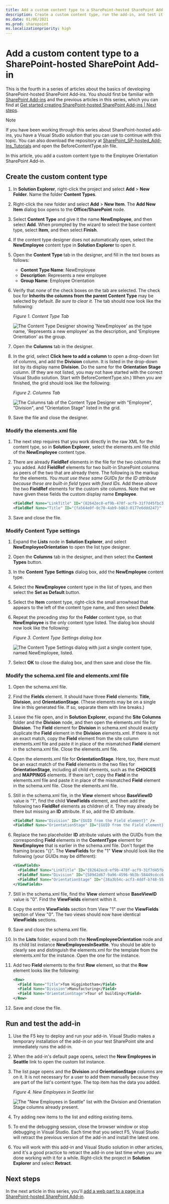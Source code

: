```yaml
---
title: Add a custom content type to a SharePoint-hosted SharePoint Add-in
description: Create a custom content type, run the add-in, and test it.
ms.date: 01/06/2021
ms.prod: sharepoint
ms.localizationpriority: high
---
```


# Add a custom content type to a SharePoint-hosted SharePoint Add-in

This is the fourth in a series of articles about the basics of developing SharePoint-hosted SharePoint Add-ins. You should first be familiar with [SharePoint Add-ins](sharepoint-add-ins.md) and the previous articles in this series, which you can find at [Get started creating SharePoint-hosted SharePoint Add-ins | Next steps](get-started-creating-sharepoint-hosted-sharepoint-add-ins.md#next-steps).

> [!NOTE]
> If you have been working through this series about SharePoint-hosted add-ins, you have a Visual Studio solution that you can use to continue with this topic. You can also download the repository at [SharePoint_SP-hosted_Add-Ins_Tutorials](https://github.com/OfficeDev/SharePoint_SP-hosted_Add-Ins_Tutorials) and open the BeforeContentType.sln file.

In this article, you add a custom content type to the Employee Orientation SharePoint Add-in.

## Create the custom content type

1. In **Solution Explorer**, right-click the project and select **Add** > **New Folder**. Name the folder **Content Types**.
1. Right-click the new folder and select **Add** > **New Item**. The **Add New Item** dialog box opens to the **Office/SharePoint** node.
1. Select **Content Type** and give it the name **NewEmployee**, and then select **Add**. When prompted by the wizard to select the base content type, select **Item**, and then select **Finish**.
1. If the content type designer does not automatically open, select the **NewEmployee** content type in **Solution Explorer** to open it.
1. Open the **Content Type** tab in the designer, and fill in the text boxes as follows:

    - **Content Type Name**: NewEmployee
    - **Description**: Represents a new employee
    - **Group Name**: Employee Orientation

1. Verify that *none* of the check boxes on the tab are selected. The check box for **Inherits the columns from the parent Content Type** may be selected by default. *Be sure to clear it.*  The tab should now look like the following:

    *Figure 1. Content Type Tab*

    ![The Content Type Designer showing 'NewEmployee' as the type name, 'Represents a new employee' as the description, and 'Employee Orientation' as the group.](../images/8a9768f4-315d-45c0-88d7-687dbf84495c.PNG)

1. Open the **Columns** tab in the designer.
1. In the grid, select **Click here to add a column** to open a drop-down list of columns, and add the **Division** column. It is listed in the drop-down list by its display name **Division**. Do the same for the **Orientation Stage** column. (If they are not listed, you may not have started with the correct Visual Studio solution. Start with BeforeContentType.sln.) When you are finished, the grid should look like the following:

    *Figure 2. Columns Tab*

    ![The Columns tab of the Content Type Designer with "Employee", "Division", and "Orientation Stage" listed in the grid.](../images/835e78b3-a073-45b2-b4ee-3f9be9d88495.PNG)

1. Save the file and close the designer.

### Modify the elements.xml file

1. The next step requires that you work directly in the raw XML for the content type, so in **Solution Explorer**, select the elements.xml file child of the **NewEmployee** content type.
1. There are already **FieldRef** elements in the file for the two columns that you added. Add **FieldRef** elements for two built-in SharePoint columns as peers of the two that are already there. The following is the markup for the elements. *You must use these same GUIDs for the ID attribute because these are built-in field types with fixed IDs.* Add these *above* the two **FieldRef** elements for the custom site columns. Note that we have given these fields the custom display name **Employee**.

    ```xml
    <FieldRef Name="LinkTitle" ID="{82642ec8-ef9b-478f-acf9-31f7d45fbc31}" DisplayName="Employee" />
    <FieldRef Name="Title" ID="{fa564e0f-0c70-4ab9-b863-0177e6ddd247}" DisplayName="Employee" />
    ```

1. Save and close the file.

### Modify Content Type settings

1. Expand the **Lists** node in **Solution Explorer**, and select **NewEmployeeOrientation** to open the list type designer.
1. Open the **Columns** tab in the designer, and then select the **Content Types** button.
1. In the **Content Type Settings** dialog box, add the **NewEmployee** content type.
1. Select the **NewEmployee** content type in the list of types, and then select the **Set as Default** button.
1. Select the **Item** content type, right-click the small arrowhead that appears to the left of the content type name, and then select **Delete**.
1. Repeat the preceding step for the **Folder** content type, so that **NewEmployee** is the only content type listed. The dialog box should now look like the following:

    *Figure 3. Content Type Settings dialog box*

    ![The Content Type Settings dialog with just a single content type, named NewEmployee, listed.](../images/b90699f4-40de-4f50-ad47-3e8773d0eb92.PNG)

1. Select **OK** to close the dialog box, and then save and close the file.

### Modify the schema.xml file and elements.xml file

1. Open the schema.xml file.
1. Find the **Fields** element. It should have three **Field** elements: **Title**, **Division**, and **OrientationStage**. (These elements may be on a single line in this generated file. If so, separate them with line breaks.)
1. Leave the file open, and in **Solution Explorer**, expand the **Site Columns** folder and the **Division** node, and then open the elements.xml file for **Division**. The **Field** element for **Division** in schema.xml should exactly duplicate the **Field** element in the **Division** elements.xml. If there is not an exact match, copy the **Field** element from the site column elements.xml file and paste it in place of the mismatched **Field** element in the schema.xml file. Close the elements.xml file.
1. Open the elements.xml file for **OrientationStage**. Here, too, there must be an exact match of the  **Field** elements in the two files for **OrientationStage**, including all child elements, such as the **CHOICES** and **MAPPINGS** elements. If there isn't, copy the **Field** in the elements.xml file and paste it in place of the mismatched **Field** element in the schema.xml file. Close the elements.xml file.
1. Still in the schema.xml file, in the **View** element whose **BaseViewID** value is "1", find the child **ViewFields** element, and then add the following two **FieldRef** elements as children of it. They may already be there but missing an **ID** attribute. If so, add the ID attribute.

    ```xml
    <FieldRef Name="Division" ID="{GUID from the Field element}" />
    <FieldRef Name="OrientationStage" ID="{GUID from the Field element}" />
    ```
    
1. Replace the two placeholder **ID** attribute values with the GUIDs from the corresponding **Field** elements in the **ContentType** element for **NewEmployee** that is earlier in the schema.xml file. Don't forget the framing braces "{}". The **ViewFields** for the "1" **View** should look like the following (your GUIDs may be different):

    ```xml
    <ViewFields>
      <FieldRef Name="LinkTitle" ID="{82642ec8-ef9b-478f-acf9-31f7d45fbc31}" DisplayName="Employee" />
      <FieldRef Name="Division" ID="{509d2d67-9a96-4596-9b3b-58449cdcc6ff}" />
      <FieldRef Name="OrientationStage" ID="{38a3b54c-acf3-4ddf-b748-55c7c28d4cc2}" />
    </ViewFields>
    ```

1. Still in the schema.xml file, find the **View** element whose **BaseViewID** value is "0". Find the **ViewFields** element within it.
1. Copy the entire **ViewFields** section from View "1" over the **ViewFields** section of View "0". The two views should now have identical **ViewFields** sections.
1. Save and close the schema.xml file.
1. In the **Lists** folder, expand both the **NewEmployeeOrientation** node and its child list instance **NewEmployeesInSeattle**. You should be able to clearly see and distinguish the elements.xml for the template from the elements.xml for the instance. Open the one for the instance.
1. Add two **Field** elements to the first **Row** element, so that the **Row** element looks like the following:

    ```xml
    <Row>
      <Field Name="Title">Tom Higginbotham</Field>
      <Field Name="Division">Manufacturing</Field>
      <Field Name="OrientationStage">Tour of building</Field>
    </Row>
    ```

1. Save and close the file.

## Run and test the add-in

1. Use the F5 key to deploy and run your add-in. Visual Studio makes a temporary installation of the add-in on your test SharePoint site and immediately runs the add-in.
1. When the add-in's default page opens, select the **New Employees in Seattle** link to open the custom list instance.
1. The list page opens and the **Division** and **OrientationStage** columns are on it. It is not necessary for a user to add them manually because they are part of the list's content type. The top item has the data you added.

    *Figure 4. New Employees in Seattle list*

    ![The "New Employees in Seattle" list with the Division and Orientation Stage columns already present.](../images/b654af45-663e-425c-b7c7-b8b5524cb316.PNG)

1. Try adding new items to the list and editing existing items.
1. To end the debugging session, close the browser window or stop debugging in Visual Studio. Each time that you select F5, Visual Studio will retract the previous version of the add-in and install the latest one.
1. You will work with this add-in and Visual Studio solution in other articles, and it's a good practice to retract the add-in one last time when you are done working with it for a while. Right-click the project in **Solution Explorer** and select **Retract**.

## Next steps

In the next article in this series, you'll [add a web part to a page in a SharePoint-hosted SharePoint Add-in](add-a-web-part-to-a-page-in-a-sharepoint-hosted-sharepoint-add-in.md).
